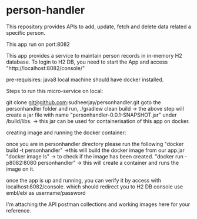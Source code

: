 # person-handler
This repository provides APIs to add, update, fetch and delete data related a specific person.

This app run on port:8082

This app provides a service to maintain person records in in-memory H2 database.
To login to H2 DB, you need to start the App and access "http://localhost:8082/console/"

pre-requisires: 
java8
local machine should have docker installed.

Steps to run this micro-service on local:

git clone git@github.com:sudheerjay/personhandler.git
goto the personhandler folder and run,
./gradlew clean build 
-> the above step will create a jar file with name "personhandler-0.0.1-SNAPSHOT.jar" under /build/libs.
-> this jar can be used for containerisation of this app on docker. 

creating image and running the docker container:

once you are in personhandler directory please run the following
"docker build -t personhandler" ->this will build the docker image from our app.jar
"docker image ls" -> to check if the image has been created.
"docker run -p8082:8080 personhandler" -> this will create a container and runs the image on it. 

once the app is up and running, you can verify it by access with localhost:8082/console. 
which should redirect you to H2 DB console use embl/ebi as username/password

I'm attaching the API postman collections and working images here for your reference.

